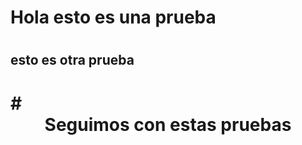 # <h1> Hola esto es una prueba <h1/>
## esto es otra prueba
# # <header> Seguimos con estas pruebas <header/>
# <title> Seguimos con estas pruebas <title/>

![Image of watergardens]( https://s3.ap-southeast-2.amazonaws.com/thebalibible.com/uploads/images/venue/21a22a9690bed70a0d604306e805f2f3.jpg?v=1)

```````
console.log('hello World!!')
`````````
```````
println("this is java");
````````
- [x] Practice MD formaatting
- [ ] look for examples online
- [ ] create a super duper landing page
